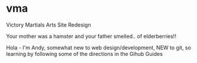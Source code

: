 # vma
Victory Martials Arts Site Redesign

Your mother was a hamster and your father smelled.. of elderberries!!

Hola - I'm Andy, somewhat new to web design/development, NEW to git, so learning by following some of the directions in the Gihub Guides
